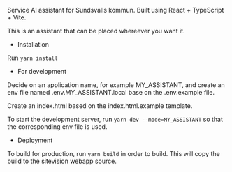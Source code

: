 Service AI assistant for Sundsvalls kommun. Built using React + TypeScript + Vite.

This is an assistant that can be placed whereever you want it.

- Installation

Run `yarn install`

- For development

Decide on an application name, for example MY_ASSISTANT, and create an env file named .env.MY_ASSISTANT.local base on the .env.example file.

Create an index.html based on the index.html.example template.

To start the development server, run `yarn dev --mode=MY_ASSISTANT` so that the corresponding env file is used.

- Deployment

To build for production, run `yarn build` in order to build.
This will copy the build to the sitevision webapp source.
